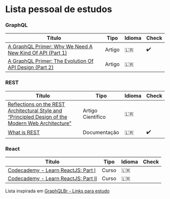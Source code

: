 # Lista pessoal de estudos

### GraphQL
 Título | Tipo  | Idioma | Check
------- | ------  | ------ | ------
[A GraphQL Primer: Why We Need A New Kind Of API (Part 1)](https://www.smashingmagazine.com/2018/01/graphql-primer-new-api-part-1/) | Artigo | 🇱🇷 | :heavy_check_mark:
[A GraphQL Primer: The Evolution Of API Design (Part 2)](https://www.smashingmagazine.com/2018/01/graphql-primer-new-api-part-2/) | Artigo | 🇱🇷 | 



### REST
 Título | Tipo  | Idioma | Check
------- | ------  | ------ | ------
[Reflections on the REST Architectural Style and “Principled Design of the Modern Web Architecture”](https://static.googleusercontent.com/media/research.google.com/en//pubs/archive/46310.pdf) | Artigo Científico | 🇱🇷 | 
[What is REST](https://restfulapi.net/) | Documentação | 🇱🇷 | :heavy_check_mark:


### React
 Título | Tipo  | Idioma | Check
------- | ------  | ------ | ------
[Codecademy - Learn ReactJS: Part I](https://www.codecademy.com/learn/react-101) | Curso | 🇱🇷 | 
[Codecademy - Learn ReactJS: Part II](https://www.codecademy.com/learn/react-102) | Curso | 🇱🇷 | 


Lista inspirada em [GraphQLBr - Links para estudo](https://github.com/GraphQLBr/links-para-estudo)
